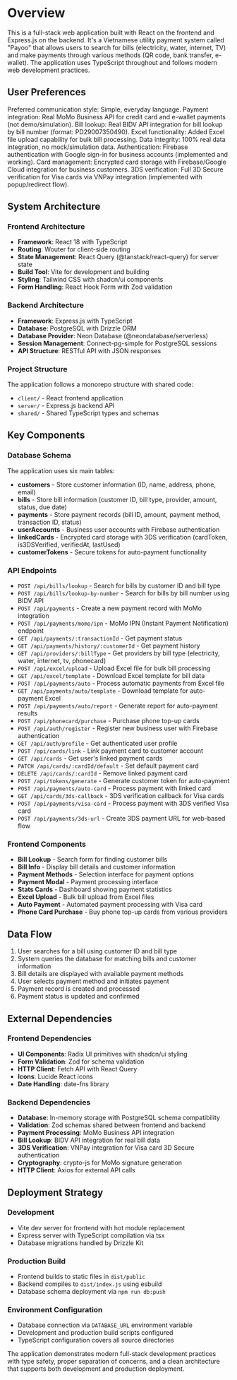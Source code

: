 # Overview

This is a full-stack web application built with React on the frontend and Express.js on the backend. It's a Vietnamese utility payment system called "Payoo" that allows users to search for bills (electricity, water, internet, TV) and make payments through various methods (QR code, bank transfer, e-wallet). The application uses TypeScript throughout and follows modern web development practices.

## User Preferences

Preferred communication style: Simple, everyday language.
Payment integration: Real MoMo Business API for credit card and e-wallet payments (not demo/simulation).
Bill lookup: Real BIDV API integration for bill lookup by bill number (format: PD29007350490).
Excel functionality: Added Excel file upload capability for bulk bill processing.
Data integrity: 100% real data integration, no mock/simulation data.
Authentication: Firebase authentication with Google sign-in for business accounts (implemented and working).
Card management: Encrypted card storage with Firebase/Google Cloud integration for business customers.
3DS verification: Full 3D Secure verification for Visa cards via VNPay integration (implemented with popup/redirect flow).

## System Architecture

### Frontend Architecture
- **Framework**: React 18 with TypeScript
- **Routing**: Wouter for client-side routing
- **State Management**: React Query (@tanstack/react-query) for server state
- **Build Tool**: Vite for development and building
- **Styling**: Tailwind CSS with shadcn/ui components
- **Form Handling**: React Hook Form with Zod validation

### Backend Architecture
- **Framework**: Express.js with TypeScript
- **Database**: PostgreSQL with Drizzle ORM
- **Database Provider**: Neon Database (@neondatabase/serverless)
- **Session Management**: Connect-pg-simple for PostgreSQL sessions
- **API Structure**: RESTful API with JSON responses

### Project Structure
The application follows a monorepo structure with shared code:
- `client/` - React frontend application
- `server/` - Express.js backend API
- `shared/` - Shared TypeScript types and schemas

## Key Components

### Database Schema
The application uses six main tables:
- **customers** - Store customer information (ID, name, address, phone, email)
- **bills** - Store bill information (customer ID, bill type, provider, amount, status, due date)
- **payments** - Store payment records (bill ID, amount, payment method, transaction ID, status)
- **userAccounts** - Business user accounts with Firebase authentication
- **linkedCards** - Encrypted card storage with 3DS verification (cardToken, is3DSVerified, verifiedAt, lastUsed)
- **customerTokens** - Secure tokens for auto-payment functionality

### API Endpoints
- `POST /api/bills/lookup` - Search for bills by customer ID and bill type
- `POST /api/bills/lookup-by-number` - Search for bills by bill number using BIDV API
- `POST /api/payments` - Create a new payment record with MoMo integration
- `POST /api/payments/momo/ipn` - MoMo IPN (Instant Payment Notification) endpoint
- `GET /api/payments/:transactionId` - Get payment status
- `GET /api/payments/history/:customerId` - Get payment history
- `GET /api/providers/:billType` - Get providers by bill type (electricity, water, internet, tv, phonecard)
- `POST /api/excel/upload` - Upload Excel file for bulk bill processing
- `GET /api/excel/template` - Download Excel template for bill data
- `POST /api/payments/auto` - Process automatic payments from Excel file
- `GET /api/payments/auto/template` - Download template for auto-payment Excel
- `POST /api/payments/auto/report` - Generate report for auto-payment results
- `POST /api/phonecard/purchase` - Purchase phone top-up cards
- `POST /api/auth/register` - Register new business user with Firebase authentication
- `GET /api/auth/profile` - Get authenticated user profile
- `POST /api/cards/link` - Link payment card to customer account
- `GET /api/cards` - Get user's linked payment cards
- `PATCH /api/cards/:cardId/default` - Set default payment card
- `DELETE /api/cards/:cardId` - Remove linked payment card
- `POST /api/tokens/generate` - Generate customer token for auto-payment
- `POST /api/payments/auto-card` - Process payment with linked card
- `GET /api/cards/3ds-callback` - 3DS verification callback for Visa cards
- `POST /api/payments/visa-card` - Process payment with 3DS verified Visa card
- `POST /api/payments/3ds-url` - Create 3DS payment URL for web-based flow

### Frontend Components
- **Bill Lookup** - Search form for finding customer bills
- **Bill Info** - Display bill details and customer information
- **Payment Methods** - Selection interface for payment options
- **Payment Modal** - Payment processing interface
- **Stats Cards** - Dashboard showing payment statistics
- **Excel Upload** - Bulk bill upload from Excel files
- **Auto Payment** - Automated payment processing with Visa card
- **Phone Card Purchase** - Buy phone top-up cards from various providers

## Data Flow

1. User searches for a bill using customer ID and bill type
2. System queries the database for matching bills and customer information
3. Bill details are displayed with available payment methods
4. User selects payment method and initiates payment
5. Payment record is created and processed
6. Payment status is updated and confirmed

## External Dependencies

### Frontend Dependencies
- **UI Components**: Radix UI primitives with shadcn/ui styling
- **Form Validation**: Zod for schema validation
- **HTTP Client**: Fetch API with React Query
- **Icons**: Lucide React icons
- **Date Handling**: date-fns library

### Backend Dependencies
- **Database**: In-memory storage with PostgreSQL schema compatibility
- **Validation**: Zod schemas shared between frontend and backend
- **Payment Processing**: MoMo Business API integration
- **Bill Lookup**: BIDV API integration for real bill data
- **3DS Verification**: VNPay integration for Visa card 3D Secure authentication
- **Cryptography**: crypto-js for MoMo signature generation
- **HTTP Client**: Axios for external API calls

## Deployment Strategy

### Development
- Vite dev server for frontend with hot module replacement
- Express server with TypeScript compilation via tsx
- Database migrations handled by Drizzle Kit

### Production Build
- Frontend builds to static files in `dist/public`
- Backend compiles to `dist/index.js` using esbuild
- Database schema deployment via `npm run db:push`

### Environment Configuration
- Database connection via `DATABASE_URL` environment variable
- Development and production build scripts configured
- TypeScript configuration covers all source directories

The application demonstrates modern full-stack development practices with type safety, proper separation of concerns, and a clean architecture that supports both development and production deployment.